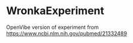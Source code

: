 # WronkaExperiment
OpenVibe version of experiment from https://www.ncbi.nlm.nih.gov/pubmed/21332489

